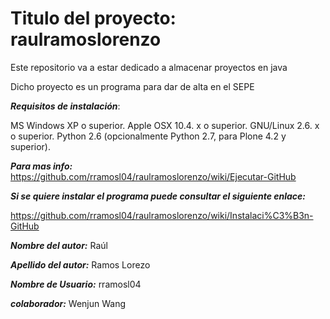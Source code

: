 # Titulo del proyecto: raulramoslorenzo

Este repositorio va a estar dedicado a almacenar proyectos en java

Dicho proyecto es un programa para dar de alta en el SEPE

***Requisitos de instalación***:

MS Windows XP o superior.
Apple OSX 10.4. x o superior.
GNU/Linux 2.6. x o superior.
Python 2.6 (opcionalmente Python 2.7, para Plone 4.2 y superior).

***Para mas info:*** https://github.com/rramosl04/raulramoslorenzo/wiki/Ejecutar-GitHub

***Si se quiere instalar el programa puede consultar el siguiente enlace:***

https://github.com/rramosl04/raulramoslorenzo/wiki/Instalaci%C3%B3n-GitHub

***Nombre del autor:*** Raúl

***Apellido del autor:*** Ramos Lorezo

***Nombre de Usuario:*** rramosl04

***colaborador:*** Wenjun Wang


